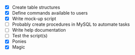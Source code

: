 * [x] Create table structures
* [x] Define commands available to users
* [x] Write mock-up script
* [ ] Probably create procedures in MySQL to automate tasks
* [ ] Write help documentation
* [ ] Test the script(s)
* [x] Ponies
* [x] Magic
